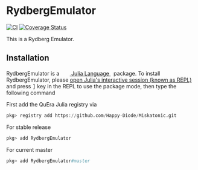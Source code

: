# RydbergEmulator

[![CI](https://github.com/Happy-Diode/RydbergEmulator.jl/workflows/CI/badge.svg)](https://github.com/Happy-Diode/RydbergEmulator.jl/actions)
[![Coverage Status](https://coveralls.io/repos/github/Happy-Diode/RydbergEmulator.jl/badge.svg?branch=HEAD&t=gLyoGX)](https://coveralls.io/github/Happy-Diode/RydbergEmulator.jl?branch=HEAD)

This is a Rydberg Emulator.

## Installation

<p>
RydbergEmulator is a &nbsp;
    <a href="https://julialang.org">
        <img src="https://raw.githubusercontent.com/JuliaLang/julia-logo-graphics/master/images/julia.ico" width="16em">
        Julia Language
    </a>
    &nbsp; package. To install RydbergEmulator,
    please <a href="https://docs.julialang.org/en/v1/manual/getting-started/">open
    Julia's interactive session (known as REPL)</a> and press <kbd>]</kbd> key in the REPL to use the package mode, then type the following command
</p>

First add the QuEra Julia registry via

```julia
pkg> registry add https://github.com/Happy-Diode/Miskatonic.git
```

For stable release

```julia
pkg> add RydbergEmulator
```

For current master

```julia
pkg> add RydbergEmulator#master
```

